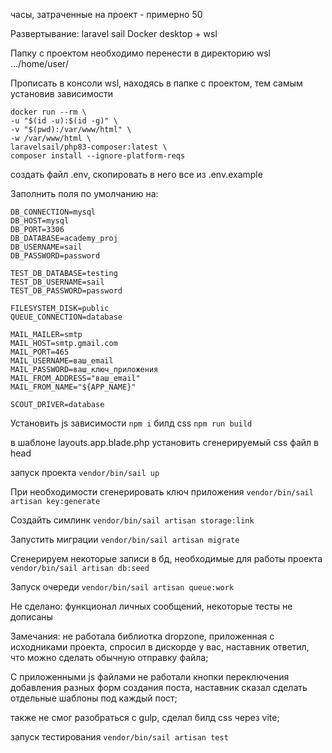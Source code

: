 часы, затраченные на проект - примерно 50

Развертывание: laravel sail
Docker desktop + wsl

Папку с проектом необходимо перенести в директорию wsl .../home/user/

Прописать в консоли wsl, находясь в папке с проектом, тем самым установив зависимости
```
docker run --rm \
-u "$(id -u):$(id -g)" \
-v "$(pwd):/var/www/html" \
-w /var/www/html \
laravelsail/php83-composer:latest \
composer install --ignore-platform-reqs
```
создать файл .env, скопировать в него все из .env.example

Заполнить поля по умолчанию на: 
```
DB_CONNECTION=mysql
DB_HOST=mysql
DB_PORT=3306
DB_DATABASE=academy_proj
DB_USERNAME=sail
DB_PASSWORD=password

TEST_DB_DATABASE=testing
TEST_DB_USERNAME=sail
TEST_DB_PASSWORD=password

FILESYSTEM_DISK=public
QUEUE_CONNECTION=database

MAIL_MAILER=smtp
MAIL_HOST=smtp.gmail.com
MAIL_PORT=465
MAIL_USERNAME=ваш_email
MAIL_PASSWORD=ваш_ключ_приложения
MAIL_FROM_ADDRESS="ваш_email"
MAIL_FROM_NAME="${APP_NAME}"

SCOUT_DRIVER=database
```

Установить js зависимости
``npm i``
билд css 
``npm run build``

в шаблоне layouts.app.blade.php установить сгенерируемый css файл в head

запуск проекта
``vendor/bin/sail up``

При необходимости сгенерировать ключ приложения
``vendor/bin/sail artisan key:generate``

Создайть симлинк
``vendor/bin/sail artisan storage:link``

Запустить миграции 
``vendor/bin/sail artisan migrate``

Cгенерируем некоторые записи в бд, необходимые для работы проекта
``vendor/bin/sail artisan db:seed``

Запуск очереди
``vendor/bin/sail artisan queue:work``

Не сделано: функционал личных сообщений, некоторые тесты не дописаны

Замечания: не работала библиотка dropzone, приложенная с исходниками проекта, спросил в дискорде у вас, наставник
ответил, что можно сделать обычную отправку файла;

С приложенными js файлами не работали кнопки переключения добавления разных форм создания поста, наставник
сказал сделать отдельные шаблоны под каждый пост;

также не смог разобраться с gulp, сделал билд css через vite;

запуск тестирования ``vendor/bin/sail artisan test``




